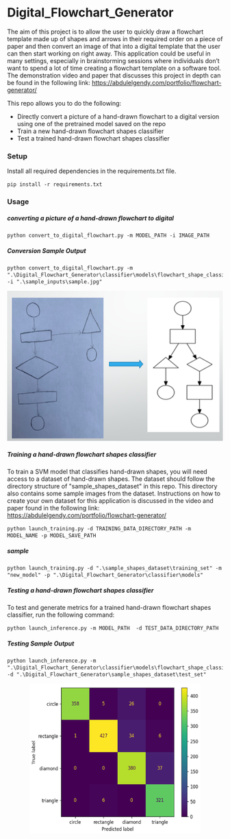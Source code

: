 # Digital_Flowchart_Generator
The aim of this project is to allow the user to quickly draw a flowchart template made up of shapes and arrows in their required order on a piece of paper and then
convert an image of that into a digital template that the user can then start working on right away. This application could be useful in many settings, especially in brainstorming sessions where individuals don’t want to spend a lot of time creating a flowchart template on a software tool. The demonstration video and paper that discusses this project in depth can be found in the following link: https://abdulelgendy.com/portfolio/flowchart-generator/ 

This repo allows you to do the following:
  - Directly convert a picture of a hand-drawn flowchart to a digital version using one of the pretrained model saved on the repo
  - Train a new hand-drawn flowchart shapes classifier 
  - Test a trained hand-drawn flowchart shapes classifier


### Setup
Install all required dependencies in the requirements.txt file.
```
pip install -r requirements.txt
```

### Usage
##### converting a picture of a hand-drawn flowchart to digital
```
python convert_to_digital_flowchart.py -m MODEL_PATH -i IMAGE_PATH
```
##### Conversion Sample Output
```
python convert_to_digital_flowchart.py -m ".\Digital_Flowchart_Generator\classifier\models\flowchart_shape_classifier_v2.sav" -i ".\sample_inputs\sample.jpg"
```
<p align="center">
  <img src="Documentation\pictures\conversion.PNG" alt="alt text" width="510" height="350">
</p>

##### Training a hand-drawn flowchart shapes classifier
To train a SVM model that classifies hand-drawn shapes, you will need access to a dataset of hand-drawn shapes. The dataset should follow the directory structure of "sample_shapes_dataset" in this repo. This directory also contains some sample images from the dataset. Instructions on how to create your own dataset for this application is discussed in the video and paper found in the following link: https://abdulelgendy.com/portfolio/flowchart-generator/ 
```
python launch_training.py -d TRAINING_DATA_DIRECTORY_PATH -m MODEL_NAME -p MODEL_SAVE_PATH
```
##### sample
```
python launch_training.py -d ".\sample_shapes_dataset\training_set" -m "new_model" -p ".\Digital_Flowchart_Generator\classifier\models"
```


##### Testing a hand-drawn flowchart shapes classifier
To test and generate metrics for a trained hand-drawn flowchart shapes classifier, run the following command: 
```
python launch_inference.py -m MODEL_PATH  -d TEST_DATA_DIRECTORY_PATH
```
##### Testing Sample Output
```
python launch_inference.py -m ".\Digital_Flowchart_Generator\classifier\models\flowchart_shape_classifier_v2.sav"  -d ".\Digital_Flowchart_Generator\sample_shapes_dataset\test_set"
```
<p align="center">
  <img src="Documentation\pictures\confusion.PNG" alt="alt text" width="400" height="350">
</p>
